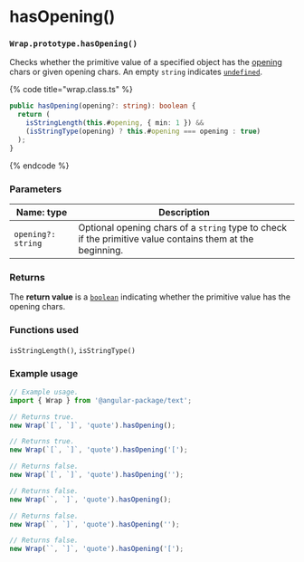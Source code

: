 # hasOpening()

### `Wrap.prototype.hasOpening()`

Checks whether the primitive value of a specified object has the [opening](../instance-accessors/#wrap.prototype.opening) chars or given opening chars. An empty `string` indicates [`undefined`](https://developer.mozilla.org/en-US/docs/Web/JavaScript/Reference/Global\_Objects/undefined).

{% code title="wrap.class.ts" %}
```typescript
public hasOpening(opening?: string): boolean {
  return (
    isStringLength(this.#opening, { min: 1 }) &&
    (isStringType(opening) ? this.#opening === opening : true)
  );
}
```
{% endcode %}

### Parameters

| Name: type         | Description                                                                                               |
| ------------------ | --------------------------------------------------------------------------------------------------------- |
| `opening?: string` | Optional opening chars of a `string` type to check if the primitive value contains them at the beginning. |

### Returns

The **return value** is a [`boolean`](https://developer.mozilla.org/en-US/docs/Web/JavaScript/Reference/Global\_Objects/Boolean) indicating whether the primitive value has the opening chars.

### Functions used

`isStringLength()`, `isStringType()`

### Example usage

```typescript
// Example usage.
import { Wrap } from '@angular-package/text';

// Returns true.
new Wrap(`[`, `]`, 'quote').hasOpening();

// Returns true.
new Wrap(`[`, `]`, 'quote').hasOpening('[');

// Returns false.
new Wrap(`[`, `]`, 'quote').hasOpening('');

// Returns false.
new Wrap(``, `]`, 'quote').hasOpening();

// Returns false.
new Wrap(``, `]`, 'quote').hasOpening('');

// Returns false.
new Wrap(``, `]`, 'quote').hasOpening('[');
```
